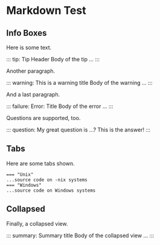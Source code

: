 # Markdown Test

## Info Boxes

Here is some text.

::: tip: Tip Header
Body of the tip ...
:::

Another paragraph.

::: warning: This is a warning title
Body of the warning ...
:::

And a last paragraph.

::: failure: Error: Title
Body of the error ...
:::

Questions are supported, too.

::: question: My great question is ...?
This is the answer!
:::

## Tabs

Here are some tabs shown.

```plain
=== "Unix"
...source code on -nix systems
=== "Windows"
...source code on Windows systems
```

## Collapsed

Finally, a collapsed view.

::: summary: Summary title
Body of the collapsed view ...
:::
